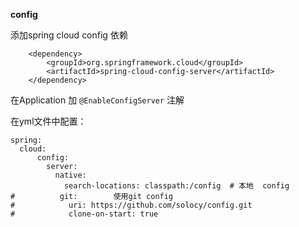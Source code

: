 **config**

添加spring cloud config 依赖

    	<dependency>
			<groupId>org.springframework.cloud</groupId>
            <artifactId>spring-cloud-config-server</artifactId>
        </dependency>

在Application 加 `@EnableConfigServer` 注解

在yml文件中配置：
```
spring:
  cloud:
      config:
        server:
          native:
            search-locations: classpath:/config  # 本地  config
#          git:        使用git config
#            uri: https://github.com/solocy/config.git
#            clone-on-start: true
```